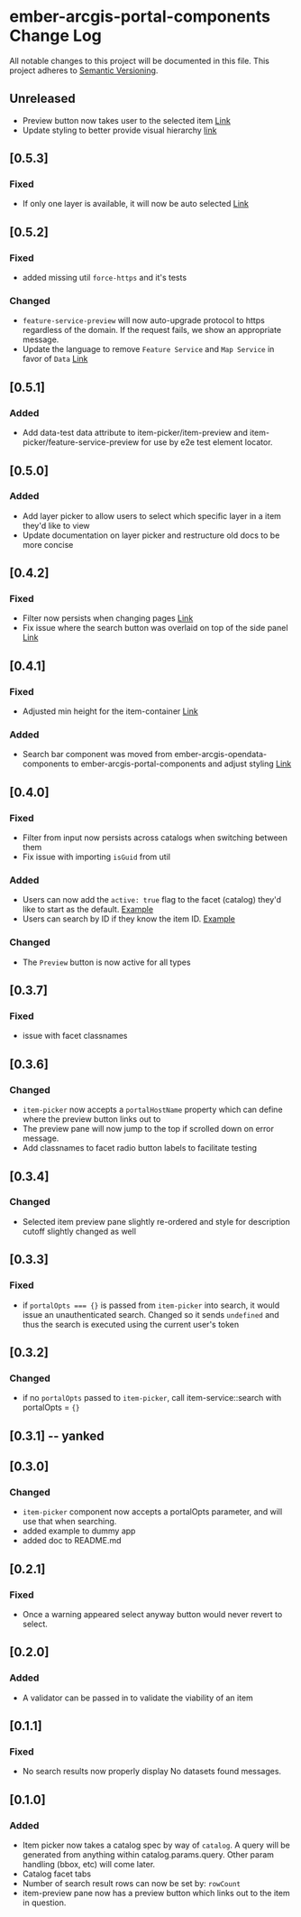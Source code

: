 # ember-arcgis-portal-components Change Log
All notable changes to this project will be documented in this file.
This project adheres to [Semantic Versioning](http://semver.org/).

## Unreleased
- Preview button now takes user to the selected item [Link](https://esriarlington.tpondemand.com/entity/83079)
- Update styling to better provide visual hierarchy [link](https://esriarlington.tpondemand.com/entity/83080)

## [0.5.3]
### Fixed
- If only one layer is available, it will now be auto selected [Link](https://esriarlington.tpondemand.com/entity/82678)

## [0.5.2]
### Fixed
- added missing util `force-https` and it's tests
### Changed
- `feature-service-preview` will now auto-upgrade protocol to https regardless of the domain. If the request fails, we show an appropriate message.
- Update the language to remove `Feature Service` and `Map Service` in favor of `Data` [Link](https://esriarlington.tpondemand.com/entity/82148)

## [0.5.1]
### Added
- Add data-test data attribute to item-picker/item-preview and item-picker/feature-service-preview for use by e2e test element locator.

## [0.5.0]
### Added
- Add layer picker to allow users to select which specific layer in a item they'd like to view
- Update documentation on layer picker and restructure old docs to be more concise

## [0.4.2]
### Fixed
- Filter now persists when changing pages [Link](https://esriarlington.tpondemand.com/entity/81552)
- Fix issue where the search button was overlaid on top of the side panel [Link](https://esriarlington.tpondemand.com/entity/81552)

## [0.4.1]
### Fixed
- Adjusted min height for the item-container [Link](https://esriarlington.tpondemand.com/entity/81443)

### Added
- Search bar component was moved from ember-arcgis-opendata-components to ember-arcgis-portal-components and adjust styling [Link](https://esriarlington.tpondemand.com/entity/81443)

## [0.4.0]
### Fixed
- Filter from input now persists across catalogs when switching between them
- Fix issue with importing `isGuid` from util

### Added
- Users can now add the `active: true` flag to the facet (catalog) they'd like to start as the default. [Example](https://arcgis.github.io/ember-arcgis-portal-components/#/itempicker/defaultcatalog)
- Users can search by ID if they know the item ID. [Example](https://arcgis.github.io/ember-arcgis-portal-components/#/itempicker/specificid)

### Changed
- The `Preview` button is now active for all types

## [0.3.7]
### Fixed
- issue with facet classnames

## [0.3.6]
### Changed
- `item-picker` now accepts a `portalHostName` property which can define where the preview button links out to
- The preview pane will now jump to the top if scrolled down on error message.
- Add classnames to facet radio button labels to facilitate testing

## [0.3.4]
### Changed
- Selected item preview pane slightly re-ordered and style for description cutoff slightly changed as well

## [0.3.3]
### Fixed
- if `portalOpts === {}` is passed from `item-picker` into search, it would issue an unauthenticated search. Changed so it sends `undefined` and thus the search is executed using the current user's token

## [0.3.2]
### Changed
- if no `portalOpts` passed to `item-picker`, call item-service::search with portalOpts = `{}`

## [0.3.1] -- yanked

## [0.3.0]
### Changed
- `item-picker` component now accepts a portalOpts parameter, and will use that when searching.
- added example to dummy app
- added doc to README.md


## [0.2.1]
### Fixed
- Once a warning appeared select anyway button would never revert to select.

## [0.2.0]
### Added
- A validator can be passed in to validate the viability of an item

## [0.1.1]
### Fixed
- No search results now properly display No datasets found messages.

## [0.1.0]
### Added
- Item picker now takes a catalog spec by way of `catalog`. A query will be generated from anything within catalog.params.query. Other param handling (bbox, etc) will come later.
- Catalog facet tabs
- Number of search result rows can now be set by: `rowCount`
- item-preview pane now has a preview button which links out to the item in question.
